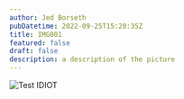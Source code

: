 ```yaml
---
author: Jed Borseth
pubDatetime: 2022-09-25T15:20:35Z
title: IMG001
featured: false
draft: false
description: a description of the picture
---
```


![Test IDIOT](https://utfs.io/f/37ef0e49-2664-4ed6-91d7-e3a3b56e54f1-xg0okw.jpeg)
